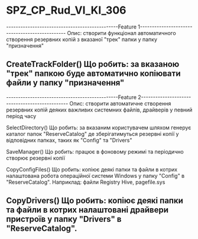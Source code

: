 # SPZ_CP_Rud_VI_KI_306

-----------------------------------------------Feature 1-----------------------------------------------
Опис: створити функціонал автоматичного створення резервних копій з вказаної "трек" папки у папку "призначення"

CreateTrackFolder()
Що робить: за вказаною "трек" папкою буде автоматично копіювати файли у папку "призначення"
-------------------------------------------------------------------------------------------------------

-----------------------------------------------Feature 2-----------------------------------------------
Опис: створити автоматичне створення резервних копій деяких важливих системних файлів, драйверів у певний період часу 

SelectDirectory()
Що робить: за вказаним користувачем шляхом генерує каталог папок "ReserveCatalog" де зберігатимуться резервні копії у відповідних папках, таких як "Config" та "Drivers"

SaveManager()
Що робить: працює в фоновому режимі та періодично створює резервні копії

CopyConfigFiles()
Що робить: копіює деякі папки та файли в котрих налаштована робота операційної системи Windows у папку "Config" в "ReserveCatalog".
Наприклад: файли Registry Hive, pagefile.sys

CopyDrivers()
Що робить: копіює деякі папки та файли в котрих налаштовані драйвери пристроїв у папку "Drivers" в "ReserveCatalog".
-------------------------------------------------------------------------------------------------------
